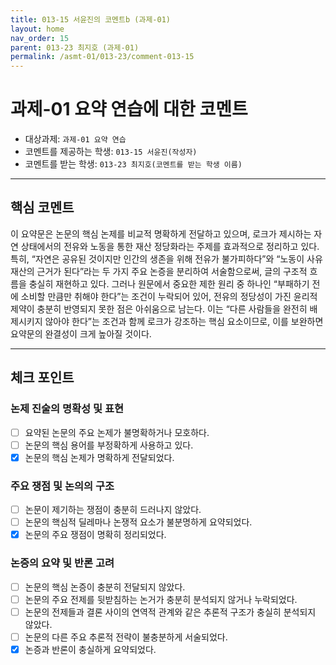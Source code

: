 ```yaml
---
title: 013-15 서윤진의 코멘트b (과제-01) 
layout: home
nav_order: 15
parent: 013-23 최지호 (과제-01)
permalink: /asmt-01/013-23/comment-013-15
---
```


# 과제-01 요약 연습에 대한 코멘트

- 대상과제: `과제-01 요약 연습`
- 코멘트를 제공하는 학생: `013-15 서윤진(작성자)` 
- 코멘트를 받는 학생: `013-23 최지호(코멘트를 받는 학생 이름)` 

---

## 핵심 코멘트

이 요약문은 논문의 핵심 논제를 비교적 명확하게 전달하고 있으며, 로크가 제시하는 자연 상태에서의 전유와 노동을 통한 재산 정당화라는 주제를 효과적으로 정리하고 있다. 특히, “자연은 공유된 것이지만 인간의 생존을 위해 전유가 불가피하다”와 “노동이 사유재산의 근거가 된다”라는 두 가지 주요 논증을 분리하여 서술함으로써, 글의 구조적 흐름을 충실히 재현하고 있다.
그러나 원문에서 중요한 제한 원리 중 하나인 “부패하기 전에 소비할 만큼만 취해야 한다”는 조건이 누락되어 있어, 전유의 정당성이 가진 윤리적 제약이 충분히 반영되지 못한 점은 아쉬움으로 남는다. 이는 “다른 사람들을 완전히 배제시키지 않아야 한다”는 조건과 함께 로크가 강조하는 핵심 요소이므로, 이를 보완하면 요약문의 완결성이 크게 높아질 것이다.

---

## 체크 포인트

### 논제 진술의 명확성 및 표현  
- [ ] 요약된 논문의 주요 논제가 불명확하거나 모호하다.  
- [ ] 논문의 핵심 용어를 부정확하게 사용하고 있다.  
- [x] 논문의 핵심 논제가 명확하게 전달되었다.  

### 주요 쟁점 및 논의의 구조  
- [ ] 논문이 제기하는 쟁점이 충분히 드러나지 않았다.  
- [ ] 논문의 핵심적 딜레마나 논쟁적 요소가 불분명하게 요약되었다.  
- [x] 논문의 주요 쟁점이 명확히 정리되었다.  

### 논증의 요약 및 반론 고려  
- [ ] 논문의 핵심 논증이 충분히 전달되지 않았다.  
- [ ] 논문의 주요 전제를 뒷받침하는 논거가 충분히 분석되지 않거나 누락되었다.  
- [ ] 논문의 전제들과 결론 사이의 연역적 관계와 같은 추론적 구조가 충실히 분석되지 않았다.  
- [ ] 논문의 다른 주요 추론적 전략이 불충분하게 서술되었다.
- [x] 논증과 반론이 충실하게 요약되었다. 